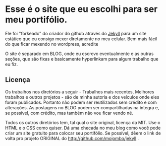 # Esse é o site que eu escolhi para ser meu portifólio.

Ele foi "forkeado" do criador do github através do [Jekyll](http://github.com/mojombo/jekyll)
para um site estático que eu consigo mexer diretamente no meu celular. Bem mais fácil do que ficar
mexendo no wordpress, acredite

O site é separado em BLOG, onde eu escrevo eventualmente e as outras seções, que são fixas e basicamente 
hyperlinkam para algum trabalho que eu fiz. 

## Licença

Os trabalhos nos diretórios a seguir - Trabalhos mais recentes, Melhores trabalhos e outros projetos - são de minha autoria e dos veículos onde eles foram
publicados. Portanto não podem ser reutilizados sem crédito e com alterações. As postagens 
no BLOG podem ser compartilhadas na íntegra e, se possível, com crédito, mas também não
vou ficar vendo né.

Todos os outros diretórios tem, tal qual o site original, licença da MIT. Use o HTML e o CSS
como quiser. Dá uma checada no meu blog como você pode criar um site gratuito para 
colocar seu portifólio. Se possível, dêem o link de volta pro projeto ORIGINAL
do http://github.com/mojombo/jekyll .

